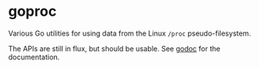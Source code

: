 # goproc

Various Go utilities for using data from the Linux `/proc` pseudo-filesystem.

The APIs are still in flux, but should be usable. See [godoc](http://godoc.org/github.com/cespare/goproc) for
the documentation.
